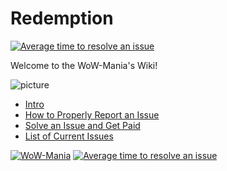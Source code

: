 # Redemption

[![Average time to resolve an issue](http://isitmaintained.com/badge/resolution/wowmaniauk/redemption.svg)](http://isitmaintained.com/project/wowmaniauk/redemption "Average time to resolve an issue")

Welcome to the WoW-Mania's Wiki!

![picture](https://i.imgur.com/JD5ZlfE.png)

* [Intro](https://github.com/WoWManiaUK/Redemption/wiki/Introduction)
* [How to Properly Report an Issue](https://github.com/wow-mania/Redemption/wiki/How-to-Properly-Report-an-Issue)
* [Solve an Issue and Get Paid](https://github.com/wow-mania/Redemption/wiki/Solve-an-Issue-and-get-Paid)
* [List of Current Issues](https://github.com/wow-mania/Redemption/issues)




[![WoW-Mania](https://github.com/fvicaria/Trinity/actions/workflows/build.yml/badge.svg?branch=main)](https://github.com/fvicaria/Trinity/actions/workflows/build.yml) [![Average time to resolve an issue](http://isitmaintained.com/badge/resolution/wowmaniauk/redemption.svg)](http://isitmaintained.com/project/wowmaniauk/redemption "Average time to resolve an issue")
